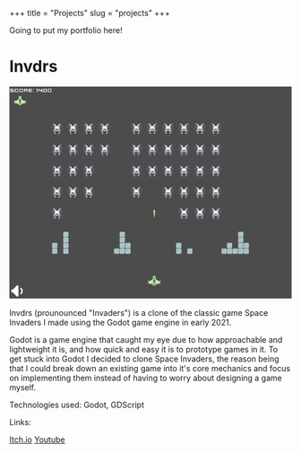 +++ 
title = "Projects" 
slug = "projects" 
+++

Going to put my portfolio here!

# Invdrs
![A screenshot of my Godot game Invdrs](/static/images/invdrs-cover-photo.png)

Invdrs (prounounced "Invaders") is a clone of the classic
game Space Invaders I made using the Godot game
engine in early 2021.

Godot is a game engine that caught my eye due to how
approachable and lightweight it is, and how quick and
easy it is to prototype games in it. To get stuck into Godot I
decided to clone Space Invaders, the reason being that I
could break down an existing game into it's core
mechanics and focus on implementing them instead of
having to worry about designing a game myself.

Technologies used:
Godot, GDScript

Links:

[Itch.io](https://terrorbyte.itch.io/invdrs)
[Youtube](https://youtu.be/1cjx9s29uPo?si=XrBwPj8cd3zW6sM5)